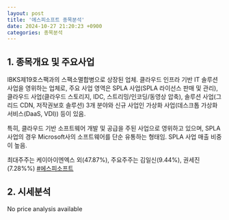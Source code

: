 ```yaml
---
layout: post
title: '에스피소프트 종목분석'
date: 2024-10-27 21:20:23 +0900
categories: 종목분석
---
```


## 1. 종목개요 및 주요사업

IBKS제19호스팩과의 스팩소멸합병으로 상장된 업체. 클라우드 인프라 기반 IT 솔루션 사업을 영위하는 업체로, 주요 사업 영역은 SPLA 사업(SPLA 라이선스 판매 및 관리), 클라우드 사업(클라우드 스토리지, IDC, 스트리밍/인코딩/동영상 압축), 솔루션 사업(그리드 CDN, 저작권보호 솔루션) 3개 분야와 신규 사업인 가상화 사업(데스크톱 가상화 서비스(DaaS, VDI)) 등이 있음.

특히, 클라우드 기반 소프트웨어 개발 및 공급을 주된 사업으로 영위하고 있으며, SPLA 사업의 경우 Microsoft사의 소프트웨어를 단순 유통하는 형태임. SPLA 사업 매출 비중이 높음.

최대주주는 케이아이엔엑스 외(47.87%), 주요주주는 김일신(9.44%), 권세진(7.28%%)
[#에스피소프트](#)

## 2. 시세분석

No price analysis available
